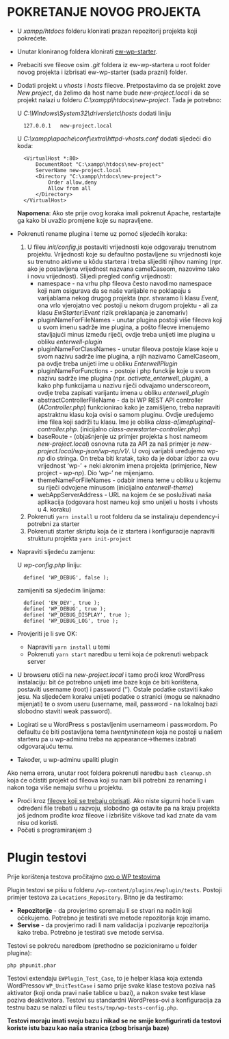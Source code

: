 # POKRETANJE NOVOG PROJEKTA

- U *xampp/htdocs* folderu klonirati prazan repozitorij projekta koji pokrećete.
- Unutar kloniranog foldera klonirati [ew-wp-starter](https://enterwell.visualstudio.com/WordPress%20starter/_git/ew-wp-starter).
- Prebaciti sve fileove osim *.git* foldera iz ew-wp-startera u root folder novog projekta i izbrisati ew-wp-starter (sada prazni) folder.
- Dodati projekt u *vhosts* i *hosts* fileove. Pretpostavimo da se projekt zove *New project*, da želimo da host name bude *new-project.local* i da se projekt nalazi u folderu *C:\xampp\htdocs\new-project*. Tada je potrebno:

    U *C:\Windows\System32\drivers\etc\hosts* dodati liniju    

        127.0.0.1	new-project.local

    U *C:\xampp\apache\conf\extra\httpd-vhosts.conf* dodati sljedeći dio koda:

        <VirtualHost *:80>                            
            DocumentRoot "C:\xampp\htdocs\new-project"                
            ServerName new-project.local                          
            <Directory "C:\xampp\htdocs\new-project">          
                Order allow,deny    
                Allow from all 
            </Directory>
        </VirtualHost>
        
    **Napomena**: Ako ste prije ovog koraka imali pokrenut Apache, restartajte ga kako bi uvažio promjene koje su napravljene.

- Pokrenuti rename plugina i teme uz pomoć sljedećih koraka:
    1. U fileu *init/config.js* postaviti vrijednosti koje odgovaraju trenutnom projektu. Vrijednosti koje su defaultno postavljene su vrijednosti koje su trenutno aktivne u kôdu startera i treba slijediti njihov naming (npr. ako je postavljena vrijednost nazvana camelCaseom, nazovimo tako i novu vrijednost). Slijedi pregled config vrijednosti:
        - namespace - na vrhu php fileova često navodimo namespace koji nam osigurava da se naše varijable ne poklapaju s varijablama nekog drugog projekta (npr. stvaramo li klasu *Event*, ona vrlo vjerojatno već postoji u nekom drugom projektu - ali za klasu *EwStarter\Event* rizik preklapanja je zanemariv)
        - pluginNameForFileNames - unutar plugina postoji više fileova koji u svom imenu sadrže ime plugina, a pošto fileove imenujemo stavljajući minus između riječi, ovdje treba unijeti ime plugina u obliku *enterwell-plugin*
        - pluginNameForClassNames - unutar fileova postoje klase koje u svom nazivu sadrže ime plugina, a njih nazivamo CamelCaseom, pa ovdje treba unijeti ime u obliku *EnterwellPlugin*
        - pluginNameForFunctions - postoje i php funckije koje u svom nazivu sadrže ime plugina (npr. *activate_enterwell_plugin*), a kako php funkcijama u nazivu riječi odvajamo underscoreom, ovdje treba zapisati varijantu imena u obliku *enterwell_plugin*
        - abstractControllerFileName - da bi WP REST API controller (*AController.php*) funkcionirao kako je zamišljeno, treba napraviti apstraktnu klasu koja ovisi o samom pluginu. Ovdje uređujemo ime filea koji sadrži tu klasu. Ime je oblika *class-a[imeplugina]-controller.php*. (inicijalno *class-aewstarter-controller.php*)
        - baseRoute - (objašnjenje uz primjer projekta s host nameom *new-project.local*) osnovna ruta za API za naš primjer je *new-project.local/wp-json/wp-np/v1/*. U ovoj varijabli uređujemo *wp-np* dio stringa. On treba biti kratak, tako da je dobar izbor za ovu vrijednost ‘wp-’ + neki akronim imena projekta (primjerice, New project - *wp-np*). Dio ‘wp-’ ne mijenjamo.
        - themeNameForFileNames - odabir imena teme u obliku u kojemu su riječi odvojene minusom (inicijalno *enterwell-theme*)
        - webAppServerAddress - URL na kojem će se posluživati naša aplikacija (odgovara host nameu koji smo unijeli u hosts i vhosts u 4. koraku)
    2. Pokrenuti `yarn install` u root folderu da se instaliraju dependency-i potrebni za starter
    3. Pokrenuti starter skriptu koja će iz startera i konfiguracije napraviti strukturu projekta `yarn init-project`
- Napraviti sljedeću zamjenu:

    U *wp-config.php* liniju:

        define( 'WP_DEBUG', false );

    zamijeniti sa sljedećim linijama:

        define( 'EW_DEV', true );
        define( 'WP_DEBUG', true );
        define( 'WP_DEBUG_DISPLAY', true );
        define( 'WP_DEBUG_LOG', true );
        
- Provjeriti je li sve OK:
    - Napraviti `yarn install` u temi
    - Pokrenuti `yarn start` naredbu u temi koja će pokrenuti webpack server
- U browseru otići na *new-project.local* i tamo proći kroz WordPress instalaciju: bit će potrebno unijeti ime baze koja će biti korištena, postaviti username (root) i password (‘’). Ostale podatke ostaviti kako jesu. Na sljedećem koraku unijeti podatke o stranici (mogu se naknadno mijenjati) te o svom useru (username, mail, password - na lokalnoj bazi slobodno staviti weak password).
- Logirati se u WordPress s postavljenim usernameom i passwordom. Po defaultu će biti postavljena tema *twentynineteen* koja ne postoji u našem starteru pa u wp-adminu treba na appearance->themes izabrati odgovarajuću temu.
- Također, u wp-adminu upaliti plugin

Ako nema errora, unutar root foldera pokrenuti naredbu `bash cleanup.sh` koja će očistiti projekt od fileova koji su nam bili potrebni za renaming i nakon toga više nemaju svrhu u projektu.
- Proći kroz [fileove koji se trebaju obrisati](https://enterwell.visualstudio.com/WordPress%20starter/_git/ew-wp-starter?path=%2Ffiles-to-delete.txt&version=GBdev.readme). Ako niste sigurni hoće li vam određeni file trebati u razvoju, slobodno ga ostavite pa na kraju projekta još jednom prođite kroz fileove i izbrišite viškove tad kad znate da vam nisu od koristi.
- Početi s programiranjem :)

# Plugin testovi
Prije korištenja testova pročitajmo [ovo o WP testovima](https://make.wordpress.org/cli/handbook/misc/plugin-unit-tests/)

Plugin testovi se pišu u folderu `/wp-content/plugins/ewplugin/tests`. Postoji primjer testova
za `Locations_Repository`. Bitno je da testiramo:
- **Repozitorije** - da provjerimo spremaju li se stvari na način koji očekujemo. Potrebno je testirati
sve metode repozitorija koje imamo.
- **Servise** - da provjerimo radi li nam validacija i pozivanje repozitorija kako treba. Potrebno je
testirati sve metode servisa.

Testovi se pokreću naredbom (prethodno se pozicioniramo u folder plugina):
```
php phpunit.phar
```

Testovi extendaju `EWPlugin_Test_Case`, to je helper klasa koja extenda WordPressov `WP_UnitTestCase` i samo
prije svake klase testova poziva naš aktivator (koji onda pravi naše tablice u bazi), a nakon svake test
klase poziva deaktivatora.
Testovi su standardni WordPress-ovi a konfiguracija za testnu bazu se nalazi u fileu 
`tests/tmp/wp-tests-config.php`.

**Testovi moraju imati svoju bazu i nikad se ne smije konfigurirati da testovi koriste istu bazu kao naša stranica
(zbog brisanja baze)**

